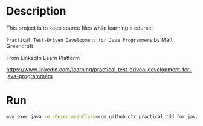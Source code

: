 # Description

This project is to keep source files while learning a course:

`Practical Test-Driven Development for Java Programmers` by Matt Greencroft

From LinkedIn Learn Platform

https://www.linkedin.com/learning/practical-test-driven-development-for-java-programmers


# Run

```bash
mvn exec:java -e -Dexec.mainClass=com.github.otr.practical_tdd_for_java_programmers.Main
```